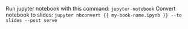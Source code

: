 
Run jupyter notebook with this command: `jupyter-notebook`
Convert notebook to slides: `jupyter nbconvert {{ my-book-name.ipynb }} --to slides --post serve`
